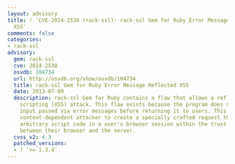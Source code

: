 ```yaml
---
layout: advisory
title: ! 'CVE-2014-2538 (rack-ssl): rack-ssl Gem for Ruby Error Message Reflected
  XSS'
comments: false
categories:
- rack-ssl
advisory:
  gem: rack-ssl
  cve: 2014-2538
  osvdb: 104734
  url: http://osvdb.org/show/osvdb/104734
  title: rack-ssl Gem for Ruby Error Message Reflected XSS
  date: 2013-07-09
  description: rack-ssl Gem for Ruby contains a flaw that allows a reflected cross-site
    scripting (XSS) attack. This flaw exists because the program does not validate
    input passed via error messages before returning it to users. This may allow a
    context-dependent attacker to create a specially crafted request that would execute
    arbitrary script code in a user's browser session within the trust relationship
    between their browser and the server.
  cvss_v2: 4.3
  patched_versions:
  - ! '>= 1.3.4'
---
```

